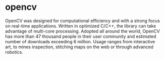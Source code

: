 opencv
======


OpenCV was designed for computational efficiency and with a strong focus on real-time applications. Written in optimized C/C++, the library can take advantage of multi-core processing. Adopted all around the world, OpenCV has more than 47 thousand people in their user community and estimated number of downloads exceeding 6 million. Usage ranges from interactive art, to mines inspection, stitching maps on the web or through advanced robotics.
